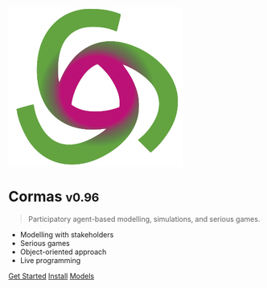 <!-- _coverpage.md -->

<img src="_media/logo.png" alt="logo" class="coverLogo" size="250" />

# Cormas <small>v0.96</small>

> Participatory agent-based modelling, simulations, and serious games.

- Modelling with stakeholders
- Serious games
- Object-oriented approach
- Live programming

[Get Started](/?id=welcome-to-cormas)
[Install](install)
[Models](models)
